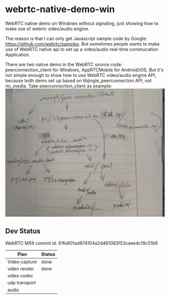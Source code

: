 # webrtc-native-demo-win

WebRTC native demo on Windows without signaling, just showing how to make use of webrtc video/audio engine.

The reason is that I can only get Javascript sample code by Google: https://github.com/webrtc/samples. 
But sometimes people wants to make use of WebRTC native api to set up a video/audio real-time commucation Application.

There are two native demo in the WebRTC source code: peerconnection_client for Windows, AppRTCMobile for Android/iOS. 
But it's not simple enough to show how to use WebRTC video/audio engine API, because both demo set up based on libjingle_peerconnection API, not rtc_media.
Take peerconnection_client as example:
![webrtc-projects-dependency](/webrtc-projects-dependency.png)

## Dev Status

WebRTC M59 commit id: 61fe801ad874104a2d461083f53caee4c19c51b6

| Plan          | Status |
| - | - |
| Video capture | done   |
| video render  | done   |
| video codec   |        |
| udp transport |        |
| audio         |        |

